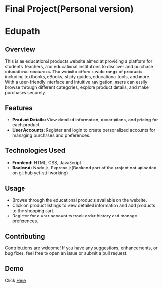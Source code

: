 # Final Project(Personal version)

# Edupath

## Overview
This is an educational products website aimed at providing a platform for students, teachers, and educational institutions to discover and purchase educational resources. The website offers a wide range of products including textbooks, eBooks, study guides, educational tools, and more. With a user-friendly interface and intuitive navigation, users can easily browse through different categories, explore product details, and make purchases securely.

## Features
- **Product Details:** View detailed information, descriptions, and pricing for each product.
- **User Accounts:** Register and login to create personalized accounts for managing purchases and preferences.

## Technologies Used
- **Frontend:** HTML, CSS, JavaScript
- **Backend:** Node.js, Express.js(Backend part of the project not uploaded on git hub yet-still working)


## Usage
- Browse through the educational products available on the website.
- Click on product listings to view detailed information and add products to the shopping cart.
- Register for a user account to track order history and manage preferences.

## Contributing
Contributions are welcome! If you have any suggestions, enhancements, or bug fixes, feel free to open an issue or submit a pull request.

## Demo
Click [Here]()

